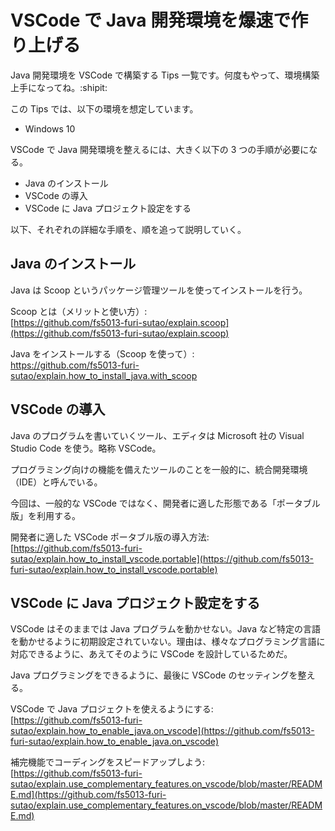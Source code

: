 # VSCode で Java 開発環境を爆速で作り上げる
Java 開発環境を VSCode で構築する Tips 一覧です。何度もやって、環境構築上手になってね。:shipit:

この Tips では、以下の環境を想定しています。
- Windows 10

VSCode で Java 開発環境を整えるには、大きく以下の 3 つの手順が必要になる。
- Java のインストール
- VSCode の導入
- VSCode に Java プロジェクト設定をする

以下、それぞれの詳細な手順を、順を追って説明していく。

## Java のインストール
Java は Scoop というパッケージ管理ツールを使ってインストールを行う。

Scoop とは（メリットと使い方）:  
[https://github.com/fs5013-furi-sutao/explain.scoop](https://github.com/fs5013-furi-sutao/explain.scoop)  

Java をインストールする（Scoop を使って）:  
https://github.com/fs5013-furi-sutao/explain.how_to_install_java.with_scoop  

## VSCode の導入
Java のプログラムを書いていくツール、エディタは Microsoft 社の Visual Studio Code を使う。略称 VSCode。

プログラミング向けの機能を備えたツールのことを一般的に、統合開発環境（IDE）と呼んでいる。

今回は、一般的な VSCode ではなく、開発者に適した形態である「ポータブル版」を利用する。

開発者に適した VSCode ポータブル版の導入方法:  
[https://github.com/fs5013-furi-sutao/explain.how_to_install_vscode.portable](https://github.com/fs5013-furi-sutao/explain.how_to_install_vscode.portable)

## VSCode に Java プロジェクト設定をする
VSCode はそのままでは Java プログラムを動かせない。Java など特定の言語を動かせるように初期設定されていない。理由は、様々なプログラミング言語に対応できるように、あえてそのように VSCode を設計しているためだ。

Java プログラミングをできるように、最後に VSCode のセッティングを整える。

VSCode で Java プロジェクトを使えるようにする:  
[https://github.com/fs5013-furi-sutao/explain.how_to_enable_java.on_vscode](https://github.com/fs5013-furi-sutao/explain.how_to_enable_java.on_vscode)  

補完機能でコーディングをスピードアップしよう:  
[https://github.com/fs5013-furi-sutao/explain.use_complementary_features.on_vscode/blob/master/README.md](https://github.com/fs5013-furi-sutao/explain.use_complementary_features.on_vscode/blob/master/README.md)   
